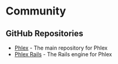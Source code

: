 # Community

## GitHub Repositories

- [Phlex](https://github.com/phlex-ruby/phlex) - The main repository for Phlex
- [Phlex Rails](https://github.com/phlex-ruby/phlex-rails) - The Rails engine for Phlex
